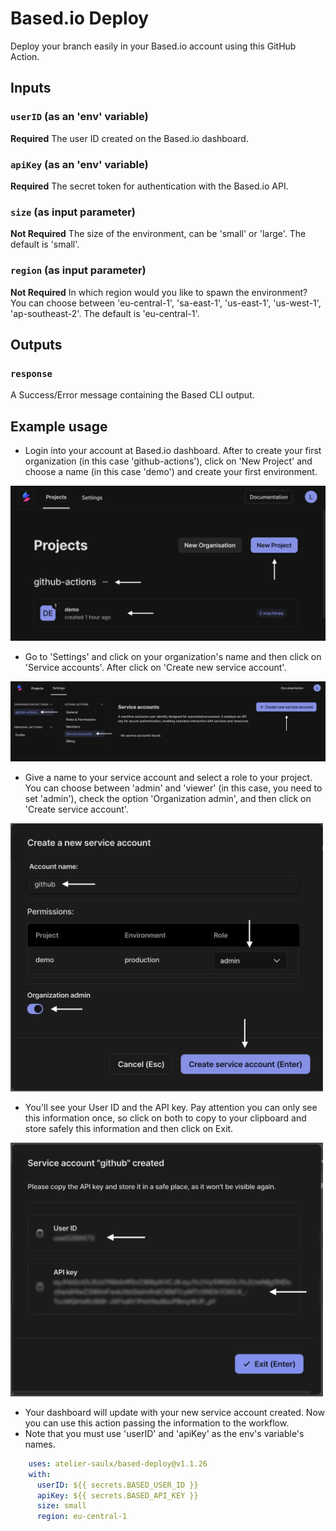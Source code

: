 # Based.io Deploy

Deploy your branch easily in your Based.io account using this GitHub Action.

## Inputs

### `userID` (as an 'env' variable)

**Required** The user ID created on the Based.io dashboard.

### `apiKey` (as an 'env' variable)

**Required** The secret token for authentication with the Based.io API.

### `size` (as input parameter)

**Not Required** The size of the environment, can be 'small' or 'large'. The default is 'small'.

### `region` (as input parameter)

**Not Required** In which region would you like to spawn the environment? You can choose between 'eu-central-1', 'sa-east-1', 'us-east-1', 'us-west-1', 'ap-southeast-2'. The default is 'eu-central-1'.

## Outputs

### `response`

A Success/Error message containing the Based CLI output. 

## Example usage
* Login into your account at Based.io dashboard. After to create your first organization (in this case 'github-actions'), click on 'New Project' and choose a name (in this case 'demo') and create your first environment.

<img src="https://raw.githubusercontent.com/atelier-saulx/based-deploy/main/steps/step1.png" width="800" />

* Go to 'Settings' and click on your organization's name and then click on 'Service accounts'. After click on 'Create new service account'.
  
<img src="https://raw.githubusercontent.com/atelier-saulx/based-deploy/main/steps/step2.png" width="800" />

* Give a name to your service account and select a role to your project. You can choose between 'admin' and 'viewer' (in this case, you need to set 'admin'), check the option 'Organization admin', and then click on 'Create service account'.

<img src="https://raw.githubusercontent.com/atelier-saulx/based-deploy/main/steps/step3.png" width="500" />

* You'll see your User ID and the API key. Pay attention you can only see this information once, so click on both to copy to your clipboard and store safely this information and then click on Exit.
  
<img src="https://raw.githubusercontent.com/atelier-saulx/based-deploy/main/steps/step4.png" width="500" />

* Your dashboard will update with your new service account created. Now you can use this action passing the information to the workflow.
* Note that you must use 'userID' and 'apiKey' as the env's variable's names.

```yaml
    uses: atelier-saulx/based-deploy@v1.1.26
    with:
      userID: ${{ secrets.BASED_USER_ID }}
      apiKey: ${{ secrets.BASED_API_KEY }}
      size: small
      region: eu-central-1